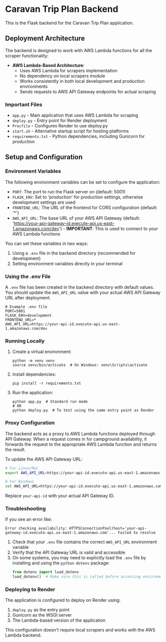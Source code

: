 # Caravan Trip Plan Backend

This is the Flask backend for the Caravan Trip Plan application.

## Deployment Architecture

The backend is designed to work with AWS Lambda functions for all the scraper functionality:

- **AWS Lambda-Based Architecture**:
  - Uses AWS Lambda for scrapers implementation
  - No dependency on local scrapers module
  - Works consistently in both local development and production environments
  - Sends requests to AWS API Gateway endpoints for actual scraping

### Important Files

- `app.py` - Main application that uses AWS Lambda for scraping
- `deploy.py` - Entry point for Render deployment
- `Procfile` - Configures Render to use deploy.py
- `start.sh` - Alternative startup script for hosting platforms
- `requirements.txt` - Python dependencies, including Gunicorn for production

## Setup and Configuration

### Environment Variables

The following environment variables can be set to configure the application:

- `PORT`: The port to run the Flask server on (default: 5001)
- `FLASK_ENV`: Set to 'production' for production settings, otherwise development settings are used
- `FRONTEND_URL`: The URL of the frontend for CORS configuration (default: '\*')
- `AWS_API_URL`: The base URL of your AWS API Gateway (default: 'https://your-api-gateway-id.execute-api.us-east-1.amazonaws.com/dev') - **IMPORTANT**: This is used to connect to your AWS Lambda functions

You can set these variables in two ways:

1. Using a `.env` file in the backend directory (recommended for development)
2. Setting environment variables directly in your terminal

### Using the .env File

A `.env` file has been created in the backend directory with default values.
You should update the `AWS_API_URL` value with your actual AWS API Gateway URL after deployment.

```
# Example .env file
PORT=5001
FLASK_ENV=development
FRONTEND_URL=*
AWS_API_URL=https://your-api-id.execute-api.us-east-1.amazonaws.com/dev
```

### Running Locally

1. Create a virtual environment:

   ```
   python -m venv venv
   source venv/bin/activate  # On Windows: venv\Scripts\activate
   ```

2. Install dependencies:

   ```
   pip install -r requirements.txt
   ```

3. Run the application:
   ```
   python app.py  # Standard run mode
   # OR
   python deploy.py  # To test using the same entry point as Render
   ```

### Proxy Configuration

The backend acts as a proxy to AWS Lambda functions deployed through API Gateway. When a request comes in for campground availability, it forwards the request to the appropriate AWS Lambda function and returns the result.

To update the AWS API Gateway URL:

```bash
# For Linux/Mac
export AWS_API_URL=https://your-api-id.execute-api.us-east-1.amazonaws.com/dev

# For Windows
set AWS_API_URL=https://your-api-id.execute-api.us-east-1.amazonaws.com/dev
```

Replace `your-api-id` with your actual API Gateway ID.

### Troubleshooting

If you see an error like:

```
Error checking availability: HTTPSConnectionPool(host='your-api-gateway-id.execute-api.us-east-1.amazonaws.com'... Failed to resolve
```

1. Check that your `.env` file contains the correct `AWS_API_URL` environment variable
2. Verify that the API Gateway URL is valid and accessible
3. On some systems, you may need to explicitly load the `.env` file by installing and using the `python-dotenv` package:
   ```python
   from dotenv import load_dotenv
   load_dotenv()  # Make sure this is called before accessing environment variables
   ```

### Deploying to Render

The application is configured to deploy on Render using:

1. `deploy.py` as the entry point
2. Gunicorn as the WSGI server
3. The Lambda-based version of the application

This configuration doesn't require local scrapers and works with the AWS Lambda backend.
